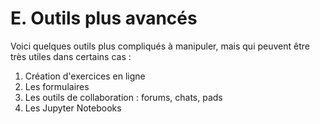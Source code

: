 # E. Outils plus avancés

Voici quelques outils plus compliqués à manipuler, mais qui peuvent être très utiles dans certains cas : 

1. Création d'exercices en ligne
2. Les formulaires
3. Les outils de collaboration : forums, chats, pads
4. Les Jupyter Notebooks